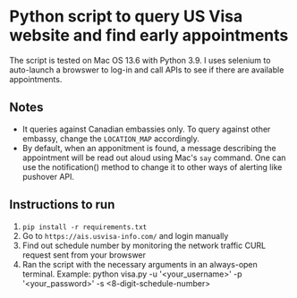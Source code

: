 # Python script to query US Visa website and find early appointments

The script is tested on Mac OS 13.6 with Python 3.9. I uses selenium to auto-launch a browswer to log-in and call APIs to see if there are available appointments.


## Notes
* It queries against Canadian embassies only. To query against other embassy, change the `LOCATION_MAP` accordingly.
* By default, when an apponitment is found, a message describing the appointment will be read out aloud using Mac's `say` command. One can use the notification() method to change it to other ways of alerting like pushover API.

## Instructions to run
1. `pip install -r requirements.txt`
1. Go to `https://ais.usvisa-info.com/` and login manually
1. Find out schedule number by monitoring the network traffic CURL request sent from your browswer
1. Ran the script with the necessary arguments in an always-open terminal. Example:
python visa.py -u '<your_username>' -p '<your_password>' -s <8-digit-schedule-number>
